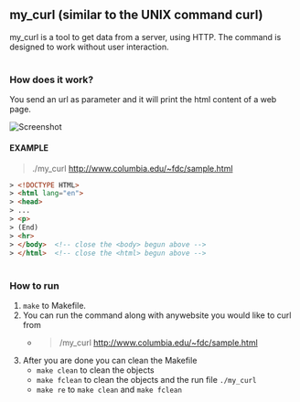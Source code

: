 ## my_curl (similar to the UNIX command curl)
my_curl is a tool to get data from a server, using HTTP. The command is designed to work without user interaction.
#
### How does it work?

You send an url as parameter and it will print the html content of a web page.

![Screenshot](https://storage.googleapis.com/qwasar-public/s02_SE/network4_thumb_4_.png)

#### EXAMPLE
> ./my_curl http://www.columbia.edu/~fdc/sample.html
```HTML
> <!DOCTYPE HTML>
> <html lang="en">
> <head>
> ...
> <p>
> (End)
> <hr>
> </body>  <!-- close the <body> begun above -->
> </html>  <!-- close the <html> begun above -->
```

#
### How to run

1. `make` to Makefile.
2. You can run the command along with anywebsite you would like to curl from
    * > /my_curl http://www.columbia.edu/~fdc/sample.html
3. After you are done you can clean the Makefile
    * `make clean` to clean the objects
    * `make fclean` to clean the objects and the run file `./my_curl`
    * `make re` to `make clean` and `make fclean`
